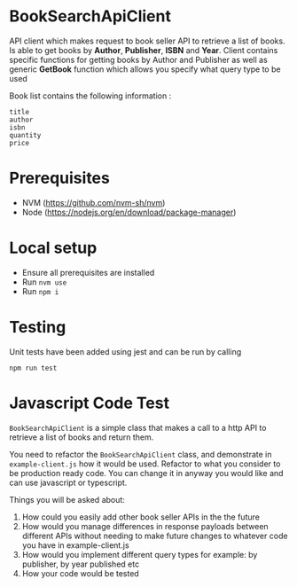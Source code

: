# BookSearchApiClient

API client which makes request to book seller API to retrieve a list of books. Is able to get books by **Author**, **Publisher**, **ISBN** and **Year**. Client contains specific functions for getting books by Author and Publisher as well as generic **GetBook** function which allows you specify what query type to be used

Book list contains the following information :

```
title
author
isbn
quantity
price
```

# Prerequisites

- NVM (https://github.com/nvm-sh/nvm)
- Node (https://nodejs.org/en/download/package-manager)

# Local setup

- Ensure all prerequisites are installed
- Run `nvm use`
- Run `npm i`

# Testing

Unit tests have been added using jest and can be run by calling

`npm run test`

# Javascript Code Test

`BookSearchApiClient` is a simple class that makes a call to a http API to retrieve a list of books and return them.

You need to refactor the `BookSearchApiClient` class, and demonstrate in `example-client.js` how it would be used. Refactor to what you consider to be production ready code. You can change it in anyway you would like and can use javascript or typescript.

Things you will be asked about:

1. How could you easily add other book seller APIs in the the future
2. How would you manage differences in response payloads between different APIs without needing to make future changes to whatever code you have in example-client.js
3. How would you implement different query types for example: by publisher, by year published etc
4. How your code would be tested
